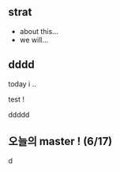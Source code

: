 


## strat

- about this... 
- we will...

## dddd

today i ..

test !

ddddd

## 오늘의 master ! (6/17)






d
